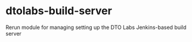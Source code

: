 dtolabs-build-server
====================

Rerun module for managing setting up the DTO Labs Jenkins-based build server